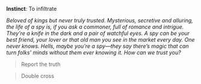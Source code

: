 **Instinct**: To infiltrate

*Beloved of kings but never truly trusted. Mysterious, secretive and alluring, the life of a spy is, if you ask a commoner, full of romance and intrigue. They’re a knife in the dark and a pair of watchful eyes. A spy can be your best friend, your lover or that old man you see in the market every day. One never knows. Hells, maybe you’re a spy—they say there’s magic that can turn folks’ minds without them ever knowing it. How can we trust you?*

>Report the truth

>Double cross